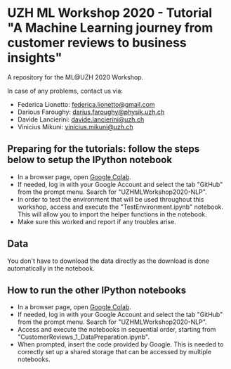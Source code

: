 # UZH ML Workshop 2020 - Tutorial "A Machine Learning journey from customer reviews to business insights"
A repository for the ML@UZH 2020 Workshop.

In case of any problems, contact us via:
 - Federica Lionetto: federica.lionetto@gmail.com
 - Darious Faroughy: darius.faroughy@physik.uzh.ch
 - Davide Lancierini: davide.lancierini@uzh.ch
 - Vinicius Mikuni: vinicius.mikuni@uzh.ch
 
## Preparing for the tutorials: follow the steps below to setup the IPython notebook

 - In a browser page, open [Google Colab](https://colab.research.google.com/).
 - If needed, log in with your Google Account and select the tab "GitHub" from the prompt menu. Search for "UZHMLWorkshop2020-NLP".
 - In order to test the environment that will be used throughout this workshop, access and execute the "TestEnvironment.ipynb" notebook.
   This will allow you to import the helper functions in the notebook.
 - Make sure this worked and report if any troubles arise.

## Data

You don't have to download the data directly as the download is done automatically in the notebook.

## How to run the other IPython notebooks

- In a browser page, open [Google Colab](https://colab.research.google.com/).
- If needed, log in with your Google Account and select the tab "GitHub" from the prompt menu. Search for "UZHMLWorkshop2020-NLP".
- Access and execute the notebooks in sequential order, starting from "CustomerReviews_1_DataPreparation.ipynb". 
- When prompted, insert the code provided by Google. This is needed to correctly set up a shared storage that can be accessed by multiple notebooks. 
